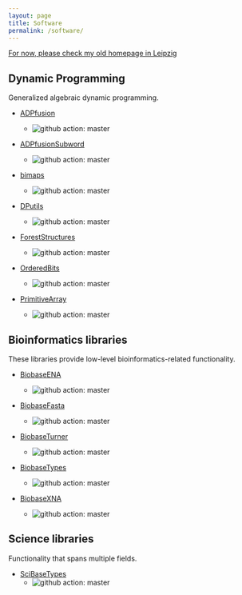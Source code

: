 ```yaml
---
layout: page
title: Software
permalink: /software/
---
```


[For now, please check my old homepage in Leipzig](http://www.bioinf.uni-leipzig.de/~choener/software.html)

## Dynamic Programming

Generalized algebraic dynamic programming.

- [ADPfusion](https://github.com/choener/ADPfusion)
  - ![github action: master](https://github.com/choener/ADPfusion/actions/workflows/action.yml/badge.svg)

- [ADPfusionSubword](https://github.com/choener/ADPfusionSubword)
  - ![github action: master](https://github.com/choener/ADPfusionSubword/actions/workflows/action.yml/badge.svg)

- [bimaps](https://github.com/choener/bimaps)
  - ![github action: master](https://github.com/choener/bimaps/actions/workflows/action.yml/badge.svg)

- [DPutils](https://github.com/choener/DPutils)
  - ![github action: master](https://github.com/choener/DPutils/actions/workflows/action.yml/badge.svg)

- [ForestStructures](https://github.com/choener/ForestStructures)
  - ![github action: master](https://github.com/choener/ForestStructures/actions/workflows/action.yml/badge.svg)

- [OrderedBits](https://github.com/choener/OrderedBits)
  - ![github action: master](https://github.com/choener/OrderedBits/actions/workflows/action.yml/badge.svg)

- [PrimitiveArray](https://github.com/choener/PrimitiveArray)
  - ![github action: master](https://github.com/choener/PrimitiveArray/actions/workflows/action.yml/badge.svg)

## Bioinformatics libraries

These libraries provide low-level bioinformatics-related functionality.

- [BiobaseENA](https://github.com/choener/BiobaseENA)
  - ![github action: master](https://github.com/choener/BiobaseENA/actions/workflows/action.yml/badge.svg)

- [BiobaseFasta](https://github.com/choener/BiobaseFasta)
  - ![github action: master](https://github.com/choener/BiobaseFasta/actions/workflows/action.yml/badge.svg)

- [BiobaseTurner](https://github.com/choener/BiobaseTurner)
  - ![github action: master](https://github.com/choener/BiobaseTurner/actions/workflows/action.yml/badge.svg)

- [BiobaseTypes](https://github.com/choener/BiobaseTypes)
  - ![github action: master](https://github.com/choener/BiobaseTypes/actions/workflows/action.yml/badge.svg)

- [BiobaseXNA](https://github.com/choener/BiobaseXNA)
  - ![github action: master](https://github.com/choener/BiobaseXNA/actions/workflows/action.yml/badge.svg)

## Science libraries

Functionality that spans multiple fields.

- [SciBaseTypes](https://github.com/choener/SciBaseTypes)
  - ![github action: master](https://github.com/choener/SciBaseTypes/actions/workflows/action.yml/badge.svg)

